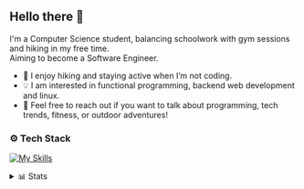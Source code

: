 ## Hello there 👋
I'm a Computer Science student, balancing schoolwork with gym sessions and hiking in my free time.  
Aiming to become a Software Engineer.

- 🌲 I enjoy hiking and staying active when I’m not coding.
- 💡 I am interested in functional programming, backend web development and linux.
- 💬 Feel free to reach out if you want to talk about programming, tech trends, fitness, or outdoor adventures!

### ⚙️ Tech Stack
[![My Skills](https://skillicons.dev/icons?i=py,java,elixir,c,cpp,go,html,css,js,bash&theme=dark&perline=3)](https://skillicons.dev)

<details close>
    <summary>📊 Stats</summary>
    <img height=200 align="center" src="https://github-readme-stats.vercel.app/api?username=giackperetti&show_icons=true&theme=gruvbox" />
</details>

